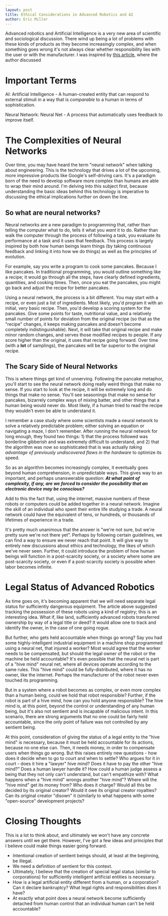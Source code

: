 ```yaml
---
layout: post
title: Ethical Considerations in Advanced Robotics and AI
author: Eric Miller
---
```


Advanced robotics and Artificial Intelligence is a very new area of scientific and sociological discussion. There wind up being a lot of problems with these kinds of products as they become increasingly complex, and when something goes wrong it's not always clear whether responsibility lies with the user or with the manufacturer. I was inspired by [this article](http://www.theverge.com/2017/1/19/14322334/robot-electronic-persons-eu-report-liability-civil-suits), where the author discussed

# Important Terms
AI: Artificial Intelligence - A human-created entity that can respond to external stimuli in a way that is *comparable* to a human in terms of sophistication.

Neural Network: Neural Net - A process that automatically uses feedback to improve itself.

# The Complexities of Neural Networks
Over time, you may have heard the term "neural network" when talking about engineering. This is the technology that drives a lot of the upcoming, more impressive products like Google's self-driving cars. It's a paradigm born of the need to develop software more complex than humans are able to wrap their mind around. I'm delving into this subject first, because understanding the basic ideas behind this technology is imperative to discussing the ethical implications further on down the line.

## So what are neural networks?
Neural networks are a new paradigm to programming that, rather than telling the computer what to do, tells it what you *want* it to do. Rather than walk the computer through the process of following a task, you evaluate its performance at a task and it uses that feedback. This process is largely inspired by both how human beings learn things (by taking continuous feedback and linking it into how we do things) as well as the principles of evolution.

For example, say you write a program to cook some pancakes. Because I like pancakes. In traditional programming, you would outline something like a recipe; it would go through all the steps, have clearly defined ingredients, quantities,  and cooking times. Then, once you eat the pancakes, you might go back and adjust the recipe for better pancakes.

Using a neural network, the process is a bit different. You may start with a recipe, or even just a list of ingredients. Most likely, you'd program it with an initial, very basic recipe. Then, you'd develop a scoring system for the pancakes. Give some points for taste, nutritional value, and a relatively small number of points for deviation from the original recipe (so that as the "recipe" changes, it keeps making pancakes and doesn't become completely indistinguishable). Next, it will take that original recipe and make minor random changes, and serves those modified recipes to people. If any score higher than the original, it uses that recipe going forward. Over time (with a **lot** of samplings), the pancakes will be far superior to the original recipe.

## The Scary Side of Neural Networks
This is where things get kind of unnerving. Following the pancake metaphor, you'll start to see the neural network doing really weird things that make no sense. If you start to look at the recipe, it will be extremely long and do things that make no sense. You'll see seasonings that make no sense for pancakes, bizarrely complex ways of mixing batter, and other things that a human being would never do. Most likely, if a human tried to read the recipe they wouldn't even be able to understand it. 

I remember a case study where some scientists made a neural network to solve a relatively predictable problem; either solving an equation or navigating a maze, I don't remember. After running the neural network for long enough, they found two things: 1) that the process followed was borderline gibberish and was extremely difficult to understand, and 2) that the algorithm was now so sophisticated that is was actually *taking advantage of previously undiscovered flaws in the hardware* to optimize its speed.

So as an algorithm becomes increasingly complex, it eventually goes beyond human comprehension, in unpredictable ways. This gives way to an important, and perhaps unanswerable question: ***At what point of complexity, if any, are we forced to consider the possibility that an electronic device may be conscious?***

Add to this the fact that, using the internet, massive numbers of these robots or computers could be added together in a neural network. Imagine the skill of an individual who spent their entire life studying a trade. A neural network could have the equivalent of tens, or hundreds, or thousands of lifetimes of experience in a trade.

It's pretty much unanimous that the answer is "we're not sure, but we're pretty sure we're not there yet". Perhaps by following certain guidelines, we can find a way to ensure we never reach that point. It will give way to entirely new discussions about ethics and technology, the likes of which we've never seen. Further, it could introduce the problem of how human beings will function in a post-scarcity society, or a society where some are post-scarcity society, or even if a post-scarcity society is possible when labor becomes infinite.

# Legal Status of Advanced Robotics
As time goes on, it's becoming apparent that we will need separate legal status for sufficiently dangerous equipment. The article above suggested tracking the possession of these robots using a kind of registry; this is an interesting idea. What if, like land, sufficiently advanced robots transferred ownership by way of a legal title or deed? It would allow one to track and identify the owner, in the case of one going rogue.

But further, who gets held accountable when things go wrong? Say you had some highly-intelligent industrial equipment in a machine shop programmed using a neural net, that injured a worker?  Most would agree that the worker needs to be compensated, but should the legal owner of the robot or the machine be held accountable? It's even possible that the neural net is part of a "hive mind" neural net, where all devices operate according to the same rules. This "hive mind" could be fully-distributed, where it has no owner, like the internet. Perhaps the manufacturer of the robot never even touched its programming.

But in a system where a robot becomes as complex, or even more complex than a human being, could we hold that robot responsible? Further, if the robot is part of a hive mind, how can you hold anyone responsible? The hive mind is, at this point, beyond the control or understanding of any human being, but it's also not sentient and is incapable of malicious intent. In this scenario, there are strong arguments that no one could be fairly held accountable, since the only point of failure was not controlled by any sentient being.

At this point, consideration of giving the status of a legal entity to the "hive mind" is necessary, because it must be held accountable for its actions, because no one else can. Then, it needs money, in order to compensate users when things go wrong. But this raises entirely new questions - how does it decide when to go to court and when to settle? Who argues for it in court - does it hire a "lawyer" hive mind? Does it have to pay the other "hive mind?" Does a human lawyer handle it? How could a human judge assess a being that they not only can't understand, but can't empathize with? What happens when a "hive mind" wrongs another "hive mind"? Where will the "hive mind" get its money from? Who does it charge? Would all this be decided by its original creator? Would it owe its original creator royalties? Can its original creator "disown" it (similarly to what happens with some "open-source" development projects?

# Closing Thoughts
This is a lot to think about, and ultimately we won't have any concrete answers until we get there. However, I've got a few ideas and principles that I believe could make things easier going forward.

* Intentional creation of sentient beings should, at least at the beginning, be illegal.
* We need a definition of sentient for this context.
* Ultimately, I believe that the creation of special legal status (similar to corporations) for sufficiently intelligent artificial entities is necessary.
* How is a legal artificial entity different from a human, or a corporation? Can it declare bankruptcy? What legal rights and responsibilities does it have?
* At exactly what point does a neural network become sufficiently detached from human control that an individual human can't be held accountable?